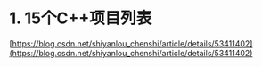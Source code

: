# 1. 15个C++项目列表
[https://blog.csdn.net/shiyanlou_chenshi/article/details/53411402](https://blog.csdn.net/shiyanlou_chenshi/article/details/53411402)






